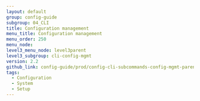 ```yaml
---
layout: default
group: config-guide
subgroup: 04_CLI
title: Configuration management
menu_title: Configuration management
menu_order: 250
menu_node:
level3_menu_node: level3parent
level3_subgroup: cli-config-mgmt
version: 2.2
github_link: config-guide/prod/config-cli-subcommands-config-mgmt-parent.md
tags:
  - Configuration
  - System
  - Setup
---
```


 